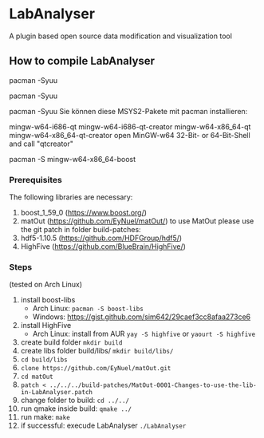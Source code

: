 # LabAnalyser
A plugin based open source data modification and visualization tool

## How to compile LabAnalyser

pacman -Syuu

pacman -Syuu

pacman -Syuu
Sie können diese MSYS2-Pakete mit pacman installieren:

mingw-w64-i686-qt
mingw-w64-i686-qt-creator
mingw-w64-x86_64-qt
mingw-w64-x86_64-qt-creator
open MinGW-w64 32-Bit- or 64-Bit-Shell and call "qtcreator" 

pacman -S mingw-w64-x86_64-boost

### Prerequisites

The following libraries are necessary:
1. boost_1_59_0 (https://www.boost.org/)
2. matOut (https://github.com/EyNuel/matOut/)
	to use MatOut please use the git patch in folder build-patches:
3. hdf5-1.10.5 (https://github.com/HDFGroup/hdf5/)
4. HighFive (https://github.com/BlueBrain/HighFive/)


### Steps  
(tested on Arch Linux)

1. install boost-libs 
   - Arch Linux: `pacman -S boost-libs`
   - Windows: https://gist.github.com/sim642/29caef3cc8afaa273ce6
2. install HighFive
   - Arch Linux: install from AUR `yay -S highfive` or `yaourt -S highfive`
3. create build folder `mkdir build`
4. create libs folder build/libs/ `mkdir build/libs/`
5. `cd build/libs`
6. `clone https://github.com/EyNuel/matOut.git` 
7. `cd matOut`
8. `patch < ../../../build-patches/MatOut-0001-Changes-to-use-the-lib-in-LabAnalyser.patch`
9.  change folder to build: `cd ../../`
10. run qmake inside build: `qmake ../`
11. run make: `make`
12. if successful: execude LabAnalyser `./LabAnalyser`


